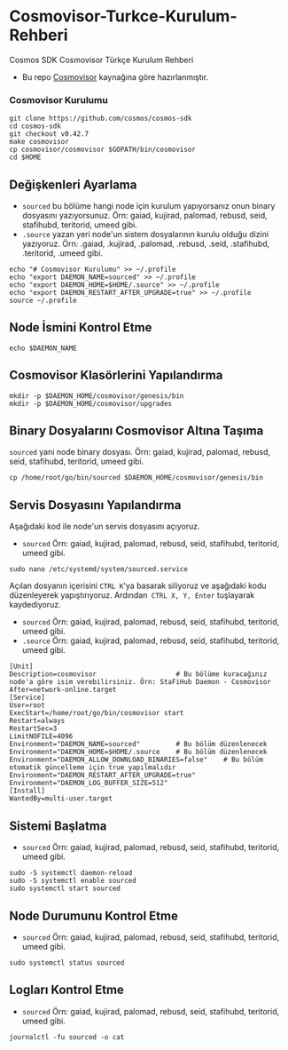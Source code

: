 # Cosmovisor-Turkce-Kurulum-Rehberi
Cosmos SDK Cosmovisor Türkçe Kurulum Rehberi

* Bu repo [Cosmovisor](https://github.com/cosmos/cosmos-sdk/tree/master/cosmovisor) kaynağına göre hazırlanmıştır.

### Cosmovisor Kurulumu
```shell
git clone https://github.com/cosmos/cosmos-sdk
cd cosmos-sdk
git checkout v0.42.7
make cosmovisor
cp cosmovisor/cosmovisor $GOPATH/bin/cosmovisor
cd $HOME
```

## Değişkenleri Ayarlama
- `sourced` bu bölüme hangi node için kurulum yapıyorsanız onun binary dosyasını yazıyorsunuz. Örn: gaiad, kujirad, palomad, rebusd, seid, stafihubd, teritorid, umeed gibi. 
- `.source` yazan yeri node'un sistem dosyalarının kurulu olduğu dizini yazıyoruz. Örn: .gaiad, .kujirad, .palomad, .rebusd, .seid, .stafihubd, .teritorid, .umeed gibi.
```shell
echo "# Cosmovisor Kurulumu" >> ~/.profile
echo "export DAEMON_NAME=sourced" >> ~/.profile
echo "export DAEMON_HOME=$HOME/.source" >> ~/.profile
echo "export DAEMON_RESTART_AFTER_UPGRADE=true" >> ~/.profile
source ~/.profile
```

## Node İsmini Kontrol Etme
```shell
echo $DAEMON_NAME
```

## Cosmovisor Klasörlerini Yapılandırma
```shell
mkdir -p $DAEMON_HOME/cosmovisor/genesis/bin
mkdir -p $DAEMON_HOME/cosmovisor/upgrades
```

## Binary Dosyalarını Cosmovisor Altına Taşıma
`sourced` yani node binary dosyası. Örn: gaiad, kujirad, palomad, rebusd, seid, stafihubd, teritorid, umeed gibi. 
```shell
cp /home/root/go/bin/sourced $DAEMON_HOME/cosmovisor/genesis/bin
```

## Servis Dosyasını Yapılandırma
Aşağıdaki kod ile node'un servis dosyasını açıyoruz.
- `sourced` Örn: gaiad, kujirad, palomad, rebusd, seid, stafihubd, teritorid, umeed gibi.
```shell
sudo nano /etc/systemd/system/sourced.service
```
Açılan dosyanın içerisini `CTRL K`'ya basarak siliyoruz ve aşağıdaki kodu düzenleyerek yapıştırıyoruz. Ardından` CTRL X, Y, Enter` tuşlayarak kaydediyoruz.
- `sourced` Örn: gaiad, kujirad, palomad, rebusd, seid, stafihubd, teritorid, umeed gibi.
- `.source` Örn: gaiad, kujirad, palomad, rebusd, seid, stafihubd, teritorid, umeed gibi.
```shell
[Unit]
Description=cosmovisor                    # Bu bölüme kuracağınız node'a göre isim verebilirsiniz. Örn: StaFiHub Daemon - Cosmovisor
After=network-online.target
[Service]
User=root
ExecStart=/home/root/go/bin/cosmovisor start
Restart=always
RestartSec=3
LimitNOFILE=4096
Environment="DAEMON_NAME=sourced"         # Bu bölüm düzenlenecek
Environment="DAEMON_HOME=$HOME/.source    # Bu bölüm düzenlenecek
Environment="DAEMON_ALLOW_DOWNLOAD_BINARIES=false"    # Bu bölüm otomatik güncelleme için true yapılmalıdır
Environment="DAEMON_RESTART_AFTER_UPGRADE=true"
Environment="DAEMON_LOG_BUFFER_SIZE=512"
[Install]
WantedBy=multi-user.target
```

## Sistemi Başlatma
- `sourced` Örn: gaiad, kujirad, palomad, rebusd, seid, stafihubd, teritorid, umeed gibi.
```shell
sudo -S systemctl daemon-reload
sudo -S systemctl enable sourced
sudo systemctl start sourced
```

## Node Durumunu Kontrol Etme
- `sourced` Örn: gaiad, kujirad, palomad, rebusd, seid, stafihubd, teritorid, umeed gibi.
```shell
sudo systemctl status sourced
```

## Logları Kontrol Etme
- `sourced` Örn: gaiad, kujirad, palomad, rebusd, seid, stafihubd, teritorid, umeed gibi.
```shell
journalctl -fu sourced -o cat
```
